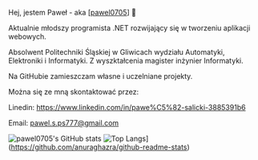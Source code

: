 Hej, jestem Paweł - aka [<a href="https://github.com/pawel0705">pawel0705</a>] 👋

Aktualnie młodszy programista .NET rozwijający się w tworzeniu aplikacji webowych.

Absolwent Politechniki Śląskiej w Gliwicach wydziału Automatyki, Elektroniki i Informatyki. Z wyszktałcenia magister inżynier Informatyki.

Na GitHubie zamieszczam własne i uczelniane projekty.

Można się ze mną skontaktować przez:

Linedin: https://www.linkedin.com/in/pawe%C5%82-salicki-3885391b6

Email: pawel.s.ps777@gmail.com


![pawel0705's GitHub stats](https://github-readme-stats.vercel.app/api?username=pawel0705&theme=graywhite&show_icons=true)
![Top Langs](https://github-readme-stats.vercel.app/api/top-langs/?username=pawel0705)](https://github.com/anuraghazra/github-readme-stats)
